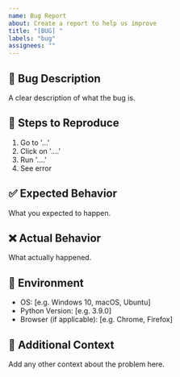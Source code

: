 ```yaml
---
name: Bug Report
about: Create a report to help us improve
title: "[BUG] "
labels: "bug"
assignees: ""
---
```


## 🐛 Bug Description

A clear description of what the bug is.

## 🔄 Steps to Reproduce

1. Go to '...'
2. Click on '....'
3. Run '....'
4. See error

## ✅ Expected Behavior

What you expected to happen.

## ❌ Actual Behavior

What actually happened.

## 📱 Environment

- OS: [e.g. Windows 10, macOS, Ubuntu]
- Python Version: [e.g. 3.9.0]
- Browser (if applicable): [e.g. Chrome, Firefox]

## 📎 Additional Context

Add any other context about the problem here.
